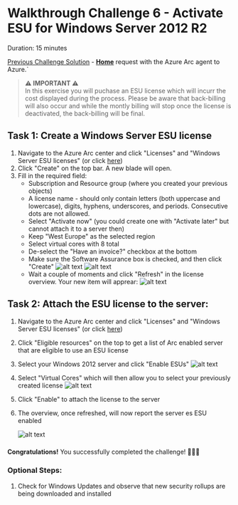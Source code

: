 # Walkthrough Challenge 6 - Activate ESU for Windows Server 2012 R2

Duration: 15 minutes

[Previous Challenge Solution](../challenge-5/solution.md) - **[Home](../../Readme.md)**
request with the Azure Arc agent to Azure.`

> **:warning: IMPORTANT :warning:**  
> In this exercise you will puchase an ESU license which will incurr the cost displayed during the process. Please be aware that back-billing will also occur and while the montly billing will stop once the license is deactivated, the back-billing will be final.

## Task 1: Create a Windows Server ESU license

1. Navigate to the Azure Arc center and click "Licenses" and "Windows Server ESU licenses" (or click [here](https://portal.azure.com/#view/Microsoft_Azure_ArcCenterUX/ArcCenterMenuBlade/~/license))
2. Click "Create" on the top bar. A new blade will open.
3. Fill in the required field:
   - Subscription and Resource group (where you created your previous objects)
   - A license name - should only contain letters (both uppercase and lowercase), digits, hyphens, underscores, and periods. Consecutive dots are not allowed.
   - Select "Activate now" (you could create one with "Activate later" but cannot attach it to a server then)
   - Keep "West Europe" as the selected region
   - Select virtual cores with 8 total
   - De-select the "Have an invoice?" checkbox at the bottom
   - Make sure the Software Assurance box is checked, and then click "Create"
     ![alt text](img/image1.png)
     ![alt text](img/image2.png)
   - Wait a couple of moments and click "Refresh" in the license overview. Your new item will apprear:
     ![alt text](img/image3.png)

###

## Task 2: Attach the ESU license to the server:

1. Navigate to the Azure Arc center and click "Licenses" and "Windows Server ESU licenses" (or click [here](https://portal.azure.com/#view/Microsoft_Azure_ArcCenterUX/ArcCenterMenuBlade/~/license))
2. Click "Eligible resources" on the top to get a list of Arc enabled server that are eligible to use an ESU license
3. Select your Windows 2012 server and click "Enable ESUs"
   ![alt text](img/image4.png)
4. Select "Virtual Cores" which will then allow you to select your previously created license
   ![alt text](img/image5.png)
5. Click "Enable" to attach the license to the server
6. The overview, once refreshed, will now report the server es ESU enabled

   ![alt text](img/image6.png)

###

**Congratulations!** You successfully completed the challenge! 🚀🚀🚀

### Optional Steps:

1. Check for Windows Updates and observe that new security rollups are being downloaded and installed
